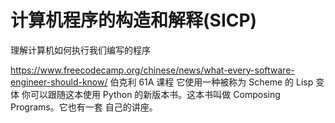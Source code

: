 # 计算机程序的构造和解释(SICP)

理解计算机如何执行我们编写的程序

https://www.freecodecamp.org/chinese/news/what-every-software-engineer-should-know/
伯克利 61A 课程
它使用一种被称为 Scheme 的 Lisp 变体
你可以跟随这本使用 Python 的新版本书。这本书叫做 Composing Programs。它也有一套 自己的讲座。
